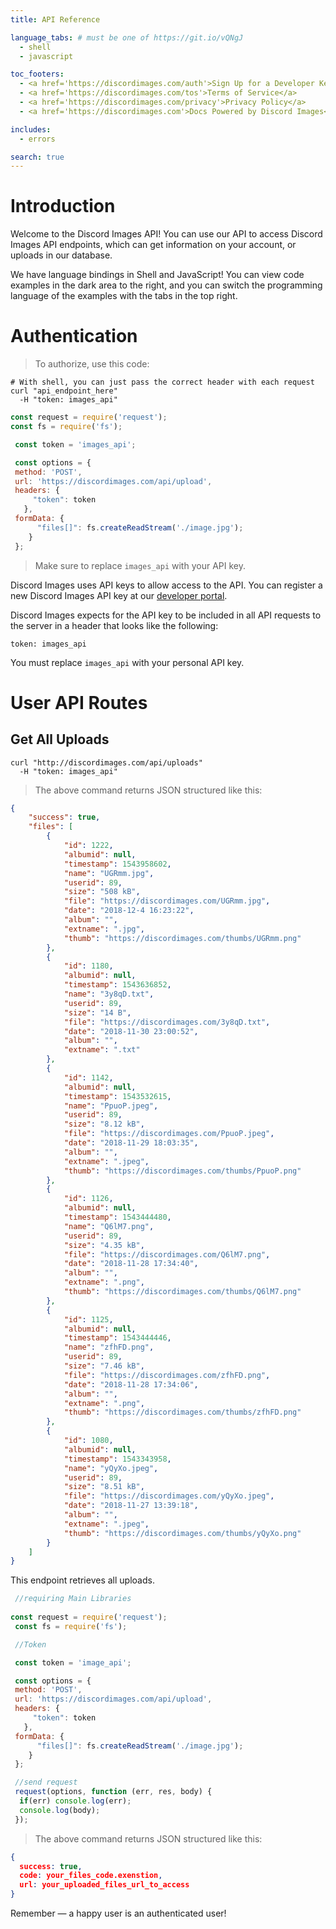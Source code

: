 ```yaml
---
title: API Reference

language_tabs: # must be one of https://git.io/vQNgJ
  - shell
  - javascript

toc_footers:
  - <a href='https://discordimages.com/auth'>Sign Up for a Developer Key</a>
  - <a href='https://discordimages.com/tos'>Terms of Service</a>
  - <a href='https://discordimages.com/privacy'>Privacy Policy</a>
  - <a href='https://discordimages.com'>Docs Powered by Discord Images</a>

includes:
  - errors

search: true
---
```


# Introduction

Welcome to the Discord Images  API! You can use our API to access Discord Images API endpoints, which can get information on your account, or uploads in our database.

We have language bindings in Shell and JavaScript! You can view code examples in the dark area to the right, and you can switch the programming language of the examples with the tabs in the top right.

# Authentication

> To authorize, use this code:

```shell
# With shell, you can just pass the correct header with each request
curl "api_endpoint_here"
  -H "token: images_api"
```

```javascript
const request = require('request');
const fs = require('fs');

 const token = 'images_api';

 const options = {
 method: 'POST',
 url: 'https://discordimages.com/api/upload',
 headers: {
     "token": token
   },
 formData: {
      "files[]": fs.createReadStream('./image.jpg');
    }
 };
```

> Make sure to replace `images_api` with your API key.

Discord Images uses API keys to allow access to the API. You can register a new Discord Images API key at our [developer portal](https://discordimages.com/auth).

Discord Images expects for the API key to be included in all API requests to the server in a header that looks like the following:

`token: images_api`

<aside class="notice">
You must replace <code>images_api</code> with your personal API key.
</aside>

# User API Routes

## Get All Uploads

```shell
curl "http://discordimages.com/api/uploads"
  -H "token: images_api"
```

> The above command returns JSON structured like this:

```json
{
    "success": true,
    "files": [
        {
            "id": 1222,
            "albumid": null,
            "timestamp": 1543958602,
            "name": "UGRmm.jpg",
            "userid": 89,
            "size": "508 kB",
            "file": "https://discordimages.com/UGRmm.jpg",
            "date": "2018-12-4 16:23:22",
            "album": "",
            "extname": ".jpg",
            "thumb": "https://discordimages.com/thumbs/UGRmm.png"
        },
        {
            "id": 1180,
            "albumid": null,
            "timestamp": 1543636852,
            "name": "3y8qD.txt",
            "userid": 89,
            "size": "14 B",
            "file": "https://discordimages.com/3y8qD.txt",
            "date": "2018-11-30 23:00:52",
            "album": "",
            "extname": ".txt"
        },
        {
            "id": 1142,
            "albumid": null,
            "timestamp": 1543532615,
            "name": "PpuoP.jpeg",
            "userid": 89,
            "size": "8.12 kB",
            "file": "https://discordimages.com/PpuoP.jpeg",
            "date": "2018-11-29 18:03:35",
            "album": "",
            "extname": ".jpeg",
            "thumb": "https://discordimages.com/thumbs/PpuoP.png"
        },
        {
            "id": 1126,
            "albumid": null,
            "timestamp": 1543444480,
            "name": "Q6lM7.png",
            "userid": 89,
            "size": "4.35 kB",
            "file": "https://discordimages.com/Q6lM7.png",
            "date": "2018-11-28 17:34:40",
            "album": "",
            "extname": ".png",
            "thumb": "https://discordimages.com/thumbs/Q6lM7.png"
        },
        {
            "id": 1125,
            "albumid": null,
            "timestamp": 1543444446,
            "name": "zfhFD.png",
            "userid": 89,
            "size": "7.46 kB",
            "file": "https://discordimages.com/zfhFD.png",
            "date": "2018-11-28 17:34:06",
            "album": "",
            "extname": ".png",
            "thumb": "https://discordimages.com/thumbs/zfhFD.png"
        },
        {
            "id": 1080,
            "albumid": null,
            "timestamp": 1543343958,
            "name": "yQyXo.jpeg",
            "userid": 89,
            "size": "8.51 kB",
            "file": "https://discordimages.com/yQyXo.jpeg",
            "date": "2018-11-27 13:39:18",
            "album": "",
            "extname": ".jpeg",
            "thumb": "https://discordimages.com/thumbs/yQyXo.png"
        }
    ]
}
```

This endpoint retrieves all uploads.


```javascript
 //requiring Main Libraries
 
const request = require('request');
 const fs = require('fs');

 //Token

 const token = 'image_api';

 const options = {
 method: 'POST',
 url: 'https://discordimages.com/api/upload',
 headers: {
     "token": token
   },
 formData: {
      "files[]": fs.createReadStream('./image.jpg');
    }
 };

 //send request
 request(options, function (err, res, body) {
  if(err) console.log(err);
  console.log(body);
 });
```

> The above command returns JSON structured like this:

```json
{
  success: true,
  code: your_files_code.exenstion,
  url: your_uploaded_files_url_to_access
}
```

<aside class="success">
Remember — a happy user is an authenticated user!
</aside>

